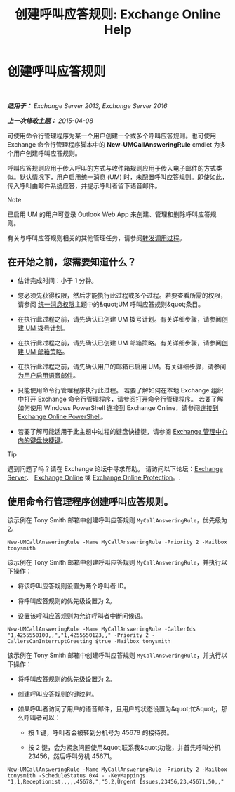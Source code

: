 ﻿---
title: '创建呼叫应答规则: Exchange Online Help'
TOCTitle: 创建呼叫应答规则
ms:assetid: 0976f8f2-3449-44f1-b0d1-20c91622e827
ms:mtpsurl: https://technet.microsoft.com/zh-cn/library/JJ898495(v=EXCHG.150)
ms:contentKeyID: 51408192
ms.date: 05/23/2018
mtps_version: v=EXCHG.150
ms.translationtype: MT
---

# 创建呼叫应答规则

 

_**适用于：** Exchange Server 2013, Exchange Server 2016_

_**上一次修改主题：** 2015-04-08_

可使用命令行管理程序为某一个用户创建一个或多个呼叫应答规则。也可使用 Exchange 命令行管理程序脚本中的 **New-UMCallAnsweringRule** cmdlet 为多个用户创建呼叫应答规则。

呼叫应答规则应用于传入呼叫的方式与收件箱规则应用于传入电子邮件的方式类似。默认情况下，用户启用统一消息 (UM) 时，未配置呼叫应答规则。即使如此，传入呼叫由邮件系统应答，并提示呼叫者留下语音邮件。

> [!NOTE]
> 已启用 UM 的用户可登录 Outlook Web App 来创建、管理和删除呼叫应答规则。


有关与呼叫应答规则相关的其他管理任务，请参阅[转发调用过程](forwarding-calls-procedures-exchange-2013-help.md)。

## 在开始之前，您需要知道什么？

  - 估计完成时间：小于 1 分钟。

  - 您必须先获得权限，然后才能执行此过程或多个过程。若要查看所需的权限，请参阅 [统一消息权限](unified-messaging-permissions-exchange-2013-help.md)主题中的\&quot;UM 呼叫应答规则\&quot;条目。

  - 在执行此过程之前，请先确认已创建 UM 拨号计划。有关详细步骤，请参阅[创建 UM 拨号计划](create-a-um-dial-plan-exchange-2013-help.md)。

  - 在执行此过程之前，请先确认已创建 UM 邮箱策略。有关详细步骤，请参阅[创建 UM 邮箱策略](create-a-um-mailbox-policy-exchange-2013-help.md)。

  - 在执行此过程之前，请先确认用户的邮箱已启用 UM。有关详细步骤，请参阅[为用户启用语音邮件](enable-a-user-for-voice-mail-exchange-2013-help.md)。

  - 只能使用命令行管理程序执行此过程。 若要了解如何在本地 Exchange 组织中打开 Exchange 命令行管理程序，请参阅[打开命令行管理程序](https://technet.microsoft.com/zh-cn/library/dd638134\(v=exchg.150\))。 若要了解如何使用 Windows PowerShell 连接到 Exchange Online，请参阅[连接到 Exchange Online PowerShell](https://go.microsoft.com/fwlink/p/?linkid=396554)。

  - 若要了解可能适用于此主题中过程的键盘快捷键，请参阅 [Exchange 管理中心内的键盘快捷键](keyboard-shortcuts-in-the-exchange-admin-center-exchange-online-protection-help.md)。

> [!tip]
> 遇到问题了吗？请在 Exchange 论坛中寻求帮助。 请访问以下论坛：<a href="https://go.microsoft.com/fwlink/p/?linkid=60612">Exchange Server</a>、 <a href="https://go.microsoft.com/fwlink/p/?linkid=267542">Exchange Online</a> 或 <a href="https://go.microsoft.com/fwlink/p/?linkid=285351">Exchange Online Protection</a>。.


## 使用命令行管理程序创建呼叫应答规则。

该示例在 Tony Smith 邮箱中创建呼叫应答规则 `MyCallAnsweringRule`，优先级为 2。

    New-UMCallAnsweringRule -Name MyCallAnsweringRule -Priority 2 -Mailbox tonysmith

该示例在 Tony Smith 邮箱中创建呼叫应答规则 `MyCallAnsweringRule`，并执行以下操作：

  - 将该呼叫应答规则设置为两个呼叫者 ID。

  - 将呼叫应答规则的优先级设置为 2。

  - 设置该呼叫应答规则为允许呼叫者中断问候语。

<!-- end list -->

    New-UMCallAnsweringRule -Name MyCallAnsweringRule -CallerIds "1,4255550100,,","1,4255550123,," -Priority 2 -CallersCanInterruptGreeting $true -Mailbox tonysmith

该示例在 Tony Smith 邮箱中创建呼叫应答规则 `MyCallAnsweringRule`，并执行以下操作：

  -  
    将呼叫应答规则的优先级设置为 2。

  -  
    创建呼叫应答规则的键映射。

  -  
    如果呼叫者访问了用户的语音邮件，且用户的状态设置为\&quot;忙\&quot;，那么呼叫者可以：
    
      - 按 1 键，呼叫者会被转到分机号为 45678 的接待员。
    
      - 按 2 键，会为紧急问题使用\&quot;联系我\&quot;功能，并首先呼叫分机 23456，然后呼叫分机 45671。

<!-- end list -->

    New-UMCallAnsweringRule -Name MyCallAnsweringRule -Priority 2 -Mailbox tonysmith -ScheduleStatus 0x4 - -KeyMappings "1,1,Receptionist,,,,,45678,","5,2,Urgent Issues,23456,23,45671,50,,"

